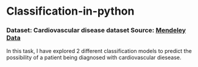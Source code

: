 # Classification-in-python
### Dataset: Cardiovascular disease dataset Source: [Mendeley Data](https://data.mendeley.com/datasets/dzz48mvjht/1)

In this task, I have explored 2 different classification models to predict the possibility of a patient being diagnosed with cardiovascular diesease.
